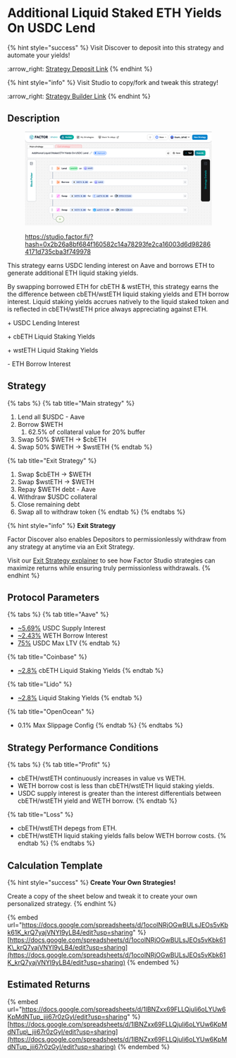 # Additional Liquid Staked ETH Yields On USDC Lend

{% hint style="success" %}
Visit Discover to deposit into this strategy and automate your yields!

:arrow\_right: [Strategy Deposit Link](https://pro.factor.fi/strategies/0x5F25Ba28239E59a8a835521aba067f06462Ee345)
{% endhint %}

{% hint style="info" %}
Visit Studio to copy/fork and tweak this strategy!

:arrow\_right: [Strategy Builder Link](https://studio.factor.fi/?hash=0x2b26a8bf684f160582c14a78293fe2ca16003d6d982864171d735cba3f749978)
{% endhint %}

## Description

<figure><img src="../../../../.gitbook/assets/image (77).png" alt=""><figcaption><p><a href="https://studio.factor.fi/?hash=0x2b26a8bf684f160582c14a78293fe2ca16003d6d982864171d735cba3f749978">https://studio.factor.fi/?hash=0x2b26a8bf684f160582c14a78293fe2ca16003d6d982864171d735cba3f749978</a></p></figcaption></figure>

This strategy earns USDC lending interest on Aave and borrows ETH to generate additional ETH liquid staking yields.

By swapping borrowed ETH for cbETH & wstETH, this strategy earns the the difference between cbETH/wstETH liquid staking yields and ETH borrow interest. Liquid staking yields accrues natively to the liquid staked token and is reflected in cbETH/wstETH price always appreciating against ETH.

\+ USDC Lending Interest

\+ cbETH Liquid Staking Yields

\+ wstETH Liquid Staking Yields

\- ETH Borrow Interest

## Strategy

{% tabs %}
{% tab title="Main strategy" %}
1. Lend all $USDC - Aave
2. Borrow $WETH
   1. 62.5% of collateral value for 20% buffer
3. Swap 50% $WETH → $cbETH
4. Swap 50% $WETH → $wstETH
{% endtab %}

{% tab title="Exit Strategy" %}
1. Swap $cbETH → $WETH
2. Swap $wstETH → $WETH
3. Repay $WETH debt - Aave
4. Withdraw $USDC collateral
5. Close remaining debt
6. Swap all to withdraw token
{% endtab %}
{% endtabs %}

{% hint style="info" %}
**Exit Strategy**

Factor Discover also enables Depositors to permissionlessly withdraw from any strategy at anytime via an Exit Strategy.

Visit our [Exit Strategy explainer](../../../../factor-studio/studio-pro/exit-strategy.md) to see how Factor Studio strategies can maximize returns while ensuring truly permissionless withdrawals.
{% endhint %}

## Protocol Parameters

{% tabs %}
{% tab title="Aave" %}
* [\~5.69%](https://app.aave.com/reserve-overview/?underlyingAsset=0x833589fcd6edb6e08f4c7c32d4f71b54bda02913\&marketName=proto_base_v3) USDC Supply Interest
* [\~2.43%](https://app.aave.com/reserve-overview/?underlyingAsset=0x4200000000000000000000000000000000000006\&marketName=proto_base_v3) WETH Borrow Interest
* [75%](https://app.aave.com/reserve-overview/?underlyingAsset=0x833589fcd6edb6e08f4c7c32d4f71b54bda02913\&marketName=proto_base_v3) USDC Max LTV
{% endtab %}

{% tab title="Coinbase" %}
* [\~2.8%](https://www.coinbase.com/en-gb/earn/staking/coinbase-wrapped-staked-eth) cbETH Liquid Staking Yields
{% endtab %}

{% tab title="Lido" %}
* [\~2.8%](https://lido.fi/) Liquid Staking Yields
{% endtab %}

{% tab title="OpenOcean" %}
* 0.1% Max Slippage Config
{% endtab %}
{% endtabs %}

## Strategy Performance Conditions

{% tabs %}
{% tab title="Profit" %}
* cbETH/wstETH continuously increases in value vs WETH.
* WETH borrow cost is less than cbETH/wstETH liquid staking yields.
* USDC supply interest is greater than the interest differentials between cbETH/wstETH yield and WETH borrow.
{% endtab %}

{% tab title="Loss" %}
* cbETH/wstETH depegs from ETH.
* cbETH/wstETH liquid staking yields falls below WETH borrow costs.
{% endtab %}
{% endtabs %}

## Calculation Template

{% hint style="success" %}
**Create Your Own Strategies!**

Create a copy of the sheet below and tweak it to create your own personalized strategy.
{% endhint %}

{% embed url="https://docs.google.com/spreadsheets/d/1ocolNRjOGwBULsJEOs5vKbk61K_krQ7yajVNYI9yLB4/edit?usp=sharing" %}
[https://docs.google.com/spreadsheets/d/1ocolNRjOGwBULsJEOs5vKbk61K\_krQ7yajVNYI9yLB4/edit?usp=sharing](https://docs.google.com/spreadsheets/d/1ocolNRjOGwBULsJEOs5vKbk61K_krQ7yajVNYI9yLB4/edit?usp=sharing)
{% endembed %}

## Estimated Returns

{% embed url="https://docs.google.com/spreadsheets/d/1lBNZxx69FLLQjuli6oLYUw6KpMdNTup_jii67r0zGyI/edit?usp=sharing" %}
[https://docs.google.com/spreadsheets/d/1lBNZxx69FLLQjuli6oLYUw6KpMdNTup\_jii67r0zGyI/edit?usp=sharing](https://docs.google.com/spreadsheets/d/1lBNZxx69FLLQjuli6oLYUw6KpMdNTup_jii67r0zGyI/edit?usp=sharing)
{% endembed %}
